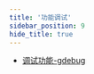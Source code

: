 ```yaml
---
title: '功能调试'
sidebar_position: 9
hide_title: true
---
```


- [调试功能-gdebug](output/goframe-v2.6-md/组件列表/功能调试/调试功能-gdebug)